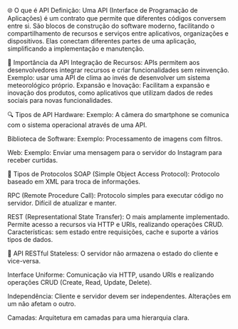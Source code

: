 🌐 O que é API
Definição:
Uma API (Interface de Programação de Aplicações) é um contrato que permite que diferentes códigos conversem entre si. São blocos de construção do software moderno, facilitando o compartilhamento de recursos e serviços entre aplicativos, organizações e dispositivos. Elas conectam diferentes partes de uma aplicação, simplificando a implementação e manutenção.

🚀 Importância da API
Integração de Recursos: APIs permitem aos desenvolvedores integrar recursos e criar funcionalidades sem reinvenção. Exemplo: usar uma API de clima ao invés de desenvolver um sistema meteorológico próprio.
Expansão e Inovação: Facilitam a expansão e inovação dos produtos, como aplicativos que utilizam dados de redes sociais para novas funcionalidades.

🔍 Tipos de API
Hardware:
Exemplo: A câmera do smartphone se comunica com o sistema operacional através de uma API.

Biblioteca de Software:
Exemplo: Processamento de imagens com filtros.

Web:
Exemplo: Enviar uma mensagem para o servidor do Instagram para receber curtidas.

🔗 Tipos de Protocolos
SOAP (Simple Object Access Protocol):
Protocolo baseado em XML para troca de informações.

RPC (Remote Procedure Call):
Protocolo simples para executar código no servidor. Difícil de atualizar e manter.

REST (Representational State Transfer):
O mais amplamente implementado. Permite acesso a recursos via HTTP e URIs, realizando operações CRUD. Características: sem estado entre requisições, cache e suporte a vários tipos de dados.

🌟 API RESTful
Stateless:
O servidor não armazena o estado do cliente e vice-versa.

Interface Uniforme:
Comunicação via HTTP, usando URIs e realizando operações CRUD (Create, Read, Update, Delete).

Independência:
Cliente e servidor devem ser independentes. Alterações em um não afetam o outro.

Camadas:
Arquitetura em camadas para uma hierarquia clara.